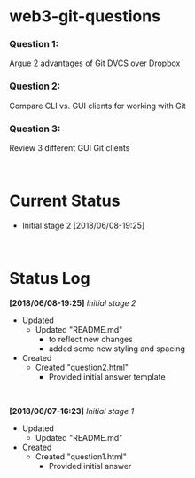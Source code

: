 # web3-git-questions

### Question 1:
Argue 2 advantages of Git DVCS over Dropbox

### Question 2:
Compare CLI vs. GUI clients for working with Git

### Question 3:
Review 3 different GUI Git clients

<br>


# Current Status
- Initial stage 2 [2018/06/08-19:25]

<br>


# Status Log
**[2018/06/08-19:25]**
*Initial stage 2*

* Updated
    - Updated "README.md" 
        - to reflect new changes
        - added some new styling and spacing
* Created    
    - Created "question2.html"
        - Provided initial answer template
        
<br>



**[2018/06/07-16:23]**
*Initial stage 1*

* Updated
    - Updated "README.md"
* Created    
    - Created "question1.html"
        - Provided initial answer 